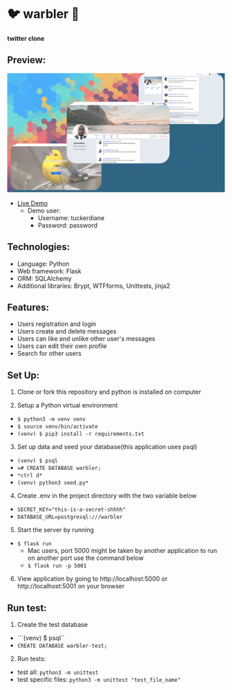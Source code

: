 #  🐦 warbler 🪺

#### twitter clone

## Preview:

![preview img](/warblerpreview.png)
* [Live Demo](https://stzheng716-warbler.onrender.com/signup)
    * Demo user:
        * Username: tuckerdiane
        * Password: password

## Technologies:

* Language: Python
* Web framework: Flask
* ORM: SQLAlchemy
* Additional libraries: Brypt, WTFforms, Unittests, jinja2

## Features:

* Users registration and login
* Users create and delete messages
* Users can like and unlike other user's messages
* Users can edit their own profile
* Search for other users

## Set Up:

1. Clone or fork this repository and python is installed on computer

2. Setup a Python virtual environment 
 
 * ```$ python3 -m venv venv```
 * ```$ source venv/bin/activate```
 * ```(venv) $ pip3 install -r requirements.txt```

3. Set up data and seed your database(this application uses psql)
* ```(venv) $ psql```
* ```=# CREATE DATABASE warbler;```
* ```*ctrl d*```
* ```(venv) python3 seed.py*```

4. Create .env in the project directory with the two variable below

* ```SECRET_KEY="this-is-a-secret-shhhh"```
* ```DATABASE_URL=postgresql:///warbler```

5. Start the server by running

* ```$ flask run```
    * Mac users, port 5000 might be taken by another application to run on another port use the command below
    * ```$ flask run -p 5001```

6. View application by going to http://localhost:5000 or http://localhost:5001 on your browser

## Run test:

1. Create the test database
* ```(venv) $ psql``
* ```CREATE DATABASE warbler-test;```
2. Run tests:

* test all: ```python3 -m unittest```
* test specific files: ```python3 -m unittest "test_file_name"```



